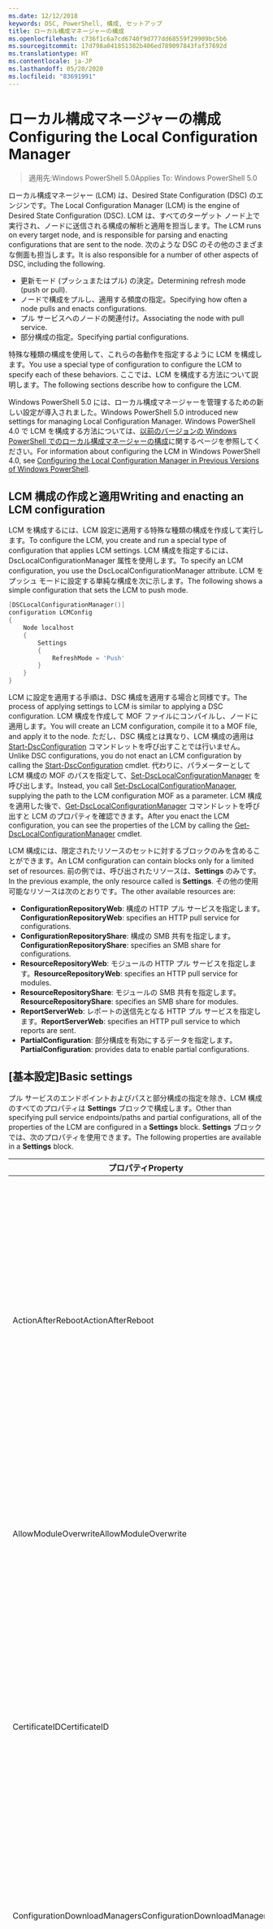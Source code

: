 ```yaml
---
ms.date: 12/12/2018
keywords: DSC, PowerShell, 構成, セットアップ
title: ローカル構成マネージャーの構成
ms.openlocfilehash: c736f1c6a7cd6740f9d777dd68559f29909bc5b6
ms.sourcegitcommit: 17d798a041851382b406ed789097843faf37692d
ms.translationtype: HT
ms.contentlocale: ja-JP
ms.lasthandoff: 05/20/2020
ms.locfileid: "83691991"
---
```

# <a name="configuring-the-local-configuration-manager"></a><span data-ttu-id="66765-103">ローカル構成マネージャーの構成</span><span class="sxs-lookup"><span data-stu-id="66765-103">Configuring the Local Configuration Manager</span></span>

> <span data-ttu-id="66765-104">適用先:Windows PowerShell 5.0</span><span class="sxs-lookup"><span data-stu-id="66765-104">Applies To: Windows PowerShell 5.0</span></span>

<span data-ttu-id="66765-105">ローカル構成マネージャー (LCM) は、Desired State Configuration (DSC) のエンジンです。</span><span class="sxs-lookup"><span data-stu-id="66765-105">The Local Configuration Manager (LCM) is the engine of Desired State Configuration (DSC).</span></span>
<span data-ttu-id="66765-106">LCM は、すべてのターゲット ノード上で実行され、ノードに送信される構成の解析と適用を担当します。</span><span class="sxs-lookup"><span data-stu-id="66765-106">The LCM runs on every target node, and is responsible for parsing and enacting configurations that are sent to the node.</span></span>
<span data-ttu-id="66765-107">次のような DSC のその他のさまざまな側面も担当します。</span><span class="sxs-lookup"><span data-stu-id="66765-107">It is also responsible for a number of other aspects of DSC, including the following.</span></span>

- <span data-ttu-id="66765-108">更新モード (プッシュまたはプル) の決定。</span><span class="sxs-lookup"><span data-stu-id="66765-108">Determining refresh mode (push or pull).</span></span>
- <span data-ttu-id="66765-109">ノードで構成をプルし、適用する頻度の指定。</span><span class="sxs-lookup"><span data-stu-id="66765-109">Specifying how often a node pulls and enacts configurations.</span></span>
- <span data-ttu-id="66765-110">プル サービスへのノードの関連付け。</span><span class="sxs-lookup"><span data-stu-id="66765-110">Associating the node with pull service.</span></span>
- <span data-ttu-id="66765-111">部分構成の指定。</span><span class="sxs-lookup"><span data-stu-id="66765-111">Specifying partial configurations.</span></span>

<span data-ttu-id="66765-112">特殊な種類の構成を使用して、これらの各動作を指定するように LCM を構成します。</span><span class="sxs-lookup"><span data-stu-id="66765-112">You use a special type of configuration to configure the LCM to specify each of these behaviors.</span></span>
<span data-ttu-id="66765-113">ここでは、LCM を構成する方法について説明します。</span><span class="sxs-lookup"><span data-stu-id="66765-113">The following sections describe how to configure the LCM.</span></span>

<span data-ttu-id="66765-114">Windows PowerShell 5.0 には、ローカル構成マネージャーを管理するための新しい設定が導入されました。</span><span class="sxs-lookup"><span data-stu-id="66765-114">Windows PowerShell 5.0 introduced new settings for managing Local Configuration Manager.</span></span>
<span data-ttu-id="66765-115">Windows PowerShell 4.0 で LCM を構成する方法については、[以前のバージョンの Windows PowerShell でのローカル構成マネージャーの構成](metaconfig4.md)に関するページを参照してください。</span><span class="sxs-lookup"><span data-stu-id="66765-115">For information about configuring the LCM in Windows PowerShell 4.0, see [Configuring the Local Configuration Manager in Previous Versions of Windows PowerShell](metaconfig4.md).</span></span>

## <a name="writing-and-enacting-an-lcm-configuration"></a><span data-ttu-id="66765-116">LCM 構成の作成と適用</span><span class="sxs-lookup"><span data-stu-id="66765-116">Writing and enacting an LCM configuration</span></span>

<span data-ttu-id="66765-117">LCM を構成するには、LCM 設定に適用する特殊な種類の構成を作成して実行します。</span><span class="sxs-lookup"><span data-stu-id="66765-117">To configure the LCM, you create and run a special type of configuration that applies LCM settings.</span></span>
<span data-ttu-id="66765-118">LCM 構成を指定するには、DscLocalConfigurationManager 属性を使用します。</span><span class="sxs-lookup"><span data-stu-id="66765-118">To specify an LCM configuration, you use the DscLocalConfigurationManager attribute.</span></span>
<span data-ttu-id="66765-119">LCM をプッシュ モードに設定する単純な構成を次に示します。</span><span class="sxs-lookup"><span data-stu-id="66765-119">The following shows a simple configuration that sets the LCM to push mode.</span></span>

```powershell
[DSCLocalConfigurationManager()]
configuration LCMConfig
{
    Node localhost
    {
        Settings
        {
            RefreshMode = 'Push'
        }
    }
}
```

<span data-ttu-id="66765-120">LCM に設定を適用する手順は、DSC 構成を適用する場合と同様です。</span><span class="sxs-lookup"><span data-stu-id="66765-120">The process of applying settings to LCM is similar to applying a DSC configuration.</span></span>
<span data-ttu-id="66765-121">LCM 構成を作成して MOF ファイルにコンパイルし、ノードに適用します。</span><span class="sxs-lookup"><span data-stu-id="66765-121">You will create an LCM configuration, compile it to a MOF file, and apply it to the node.</span></span>
<span data-ttu-id="66765-122">ただし、DSC 構成とは異なり、LCM 構成の適用は [Start-DscConfiguration](/powershell/module/psdesiredstateconfiguration/start-dscconfiguration) コマンドレットを呼び出すことでは行いません。</span><span class="sxs-lookup"><span data-stu-id="66765-122">Unlike DSC configurations, you do not enact an LCM configuration by calling the [Start-DscConfiguration](/powershell/module/psdesiredstateconfiguration/start-dscconfiguration) cmdlet.</span></span>
<span data-ttu-id="66765-123">代わりに、パラメーターとして LCM 構成の MOF のパスを指定して、[Set-DscLocalConfigurationManager](/powershell/module/PSDesiredStateConfiguration/Set-DscLocalConfigurationManager) を呼び出します。</span><span class="sxs-lookup"><span data-stu-id="66765-123">Instead, you call [Set-DscLocalConfigurationManager](/powershell/module/PSDesiredStateConfiguration/Set-DscLocalConfigurationManager), supplying the path to the LCM configuration MOF as a parameter.</span></span>
<span data-ttu-id="66765-124">LCM 構成を適用した後で、[Get-DscLocalConfigurationManager](/powershell/module/PSDesiredStateConfiguration/Get-DscLocalConfigurationManager) コマンドレットを呼び出すと LCM のプロパティを確認できます。</span><span class="sxs-lookup"><span data-stu-id="66765-124">After you enact the LCM configuration, you can see the properties of the LCM by calling the [Get-DscLocalConfigurationManager](/powershell/module/PSDesiredStateConfiguration/Get-DscLocalConfigurationManager) cmdlet.</span></span>

<span data-ttu-id="66765-125">LCM 構成には、限定されたリソースのセットに対するブロックのみを含めることができます。</span><span class="sxs-lookup"><span data-stu-id="66765-125">An LCM configuration can contain blocks only for a limited set of resources.</span></span>
<span data-ttu-id="66765-126">前の例では、呼び出されたリソースは、**Settings** のみです。</span><span class="sxs-lookup"><span data-stu-id="66765-126">In the previous example, the only resource called is **Settings**.</span></span>
<span data-ttu-id="66765-127">その他の使用可能なリソースは次のとおりです。</span><span class="sxs-lookup"><span data-stu-id="66765-127">The other available resources are:</span></span>

* <span data-ttu-id="66765-128">**ConfigurationRepositoryWeb**: 構成の HTTP プル サービスを指定します。</span><span class="sxs-lookup"><span data-stu-id="66765-128">**ConfigurationRepositoryWeb**: specifies an HTTP pull service for configurations.</span></span>
* <span data-ttu-id="66765-129">**ConfigurationRepositoryShare**: 構成の SMB 共有を指定します。</span><span class="sxs-lookup"><span data-stu-id="66765-129">**ConfigurationRepositoryShare**: specifies an SMB share for configurations.</span></span>
* <span data-ttu-id="66765-130">**ResourceRepositoryWeb**: モジュールの HTTP プル サービスを指定します。</span><span class="sxs-lookup"><span data-stu-id="66765-130">**ResourceRepositoryWeb**: specifies an HTTP pull service for modules.</span></span>
* <span data-ttu-id="66765-131">**ResourceRepositoryShare**: モジュールの SMB 共有を指定します。</span><span class="sxs-lookup"><span data-stu-id="66765-131">**ResourceRepositoryShare**: specifies an SMB share for modules.</span></span>
* <span data-ttu-id="66765-132">**ReportServerWeb**: レポートの送信先となる HTTP プル サービスを指定します。</span><span class="sxs-lookup"><span data-stu-id="66765-132">**ReportServerWeb**: specifies an HTTP pull service to which reports are sent.</span></span>
* <span data-ttu-id="66765-133">**PartialConfiguration**: 部分構成を有効にするデータを指定します。</span><span class="sxs-lookup"><span data-stu-id="66765-133">**PartialConfiguration**: provides data to enable partial configurations.</span></span>

## <a name="basic-settings"></a><span data-ttu-id="66765-134">[基本設定]</span><span class="sxs-lookup"><span data-stu-id="66765-134">Basic settings</span></span>

<span data-ttu-id="66765-135">プル サービスのエンドポイントおよびパスと部分構成の指定を除き、LCM 構成のすべてのプロパティは **Settings** ブロックで構成します。</span><span class="sxs-lookup"><span data-stu-id="66765-135">Other than specifying pull service endpoints/paths and partial configurations, all of the properties of the LCM are configured in a **Settings** block.</span></span>
<span data-ttu-id="66765-136">**Settings** ブロックでは、次のプロパティを使用できます。</span><span class="sxs-lookup"><span data-stu-id="66765-136">The following properties are available in a **Settings** block.</span></span>

|  <span data-ttu-id="66765-137">プロパティ</span><span class="sxs-lookup"><span data-stu-id="66765-137">Property</span></span>  |  <span data-ttu-id="66765-138">Type</span><span class="sxs-lookup"><span data-stu-id="66765-138">Type</span></span>  |  <span data-ttu-id="66765-139">説明</span><span class="sxs-lookup"><span data-stu-id="66765-139">Description</span></span>   |
|----------- |------- |--------------- |
| <span data-ttu-id="66765-140">ActionAfterReboot</span><span class="sxs-lookup"><span data-stu-id="66765-140">ActionAfterReboot</span></span>| <span data-ttu-id="66765-141">string</span><span class="sxs-lookup"><span data-stu-id="66765-141">string</span></span>| <span data-ttu-id="66765-142">構成の適用中の再起動後の動作を指定します。</span><span class="sxs-lookup"><span data-stu-id="66765-142">Specifies what happens after a reboot during the application of a configuration.</span></span> <span data-ttu-id="66765-143">指定できる値は __"ContinueConfiguration"__ と __"StopConfiguration"__ です。</span><span class="sxs-lookup"><span data-stu-id="66765-143">The possible values are __"ContinueConfiguration"__ and __"StopConfiguration"__.</span></span> <ul><li> <span data-ttu-id="66765-144">__ContinueConfiguration__: コンピューターの再起動後、現在の構成を引き続き適用します。</span><span class="sxs-lookup"><span data-stu-id="66765-144">__ContinueConfiguration__: Continue applying the current configuration after machine reboot.</span></span> <span data-ttu-id="66765-145">これは、既定値です。</span><span class="sxs-lookup"><span data-stu-id="66765-145">This is the default value</span></span></li><li><span data-ttu-id="66765-146">__StopConfiguration__: コンピューターの再起動後、現在の構成の適用を停止します。</span><span class="sxs-lookup"><span data-stu-id="66765-146">__StopConfiguration__: Stop the current configuration after machine reboot.</span></span></li></ul>|
| <span data-ttu-id="66765-147">AllowModuleOverwrite</span><span class="sxs-lookup"><span data-stu-id="66765-147">AllowModuleOverwrite</span></span>| <span data-ttu-id="66765-148">[bool]</span><span class="sxs-lookup"><span data-stu-id="66765-148">bool</span></span>| <span data-ttu-id="66765-149">プル サービスからダウンロードされた新しい構成でのターゲット ノードの古い構成の上書きを許可する場合は、 __$TRUE__。</span><span class="sxs-lookup"><span data-stu-id="66765-149">__$TRUE__ if new configurations downloaded from the pull service are allowed to overwrite the old ones on the target node.</span></span> <span data-ttu-id="66765-150">それ以外の場合は、$FALSE。</span><span class="sxs-lookup"><span data-stu-id="66765-150">Otherwise, $FALSE.</span></span>|
| <span data-ttu-id="66765-151">CertificateID</span><span class="sxs-lookup"><span data-stu-id="66765-151">CertificateID</span></span>| <span data-ttu-id="66765-152">string</span><span class="sxs-lookup"><span data-stu-id="66765-152">string</span></span>| <span data-ttu-id="66765-153">構成で渡される資格情報をセキュリティで保護するために使用される証明書の拇印。</span><span class="sxs-lookup"><span data-stu-id="66765-153">The thumbprint of a certificate used to secure credentials passed in a configuration.</span></span> <span data-ttu-id="66765-154">詳細については、「[Want to secure credentials in Windows PowerShell Desired State Configuration? (Windows PowerShell Desired State Configuration で資格情報をセキュリティ保護する)](https://devblogs.microsoft.com/powershell/want-to-secure-credentials-in-windows-powershell-desired-state-configuration/)」を参照してください。</span><span class="sxs-lookup"><span data-stu-id="66765-154">For more information see [Want to secure credentials in Windows PowerShell Desired State Configuration?](https://devblogs.microsoft.com/powershell/want-to-secure-credentials-in-windows-powershell-desired-state-configuration/).</span></span> <br> <span data-ttu-id="66765-155">__注:__ Azure Automation DSC プル サービスを使用している場合、このプロパティは自動で管理されます。</span><span class="sxs-lookup"><span data-stu-id="66765-155">__Note:__ this is managed automatically if using Azure Automation DSC pull service.</span></span>|
| <span data-ttu-id="66765-156">ConfigurationDownloadManagers</span><span class="sxs-lookup"><span data-stu-id="66765-156">ConfigurationDownloadManagers</span></span>| <span data-ttu-id="66765-157">CimInstance[]</span><span class="sxs-lookup"><span data-stu-id="66765-157">CimInstance[]</span></span>| <span data-ttu-id="66765-158">互換性のために残されています。</span><span class="sxs-lookup"><span data-stu-id="66765-158">Obsolete.</span></span> <span data-ttu-id="66765-159">構成プル サービスのエンドポイントを定義するには、__ConfigurationRepositoryWeb__ ブロックと __ConfigurationRepositoryShare__ ブロックを使用します。</span><span class="sxs-lookup"><span data-stu-id="66765-159">Use __ConfigurationRepositoryWeb__ and __ConfigurationRepositoryShare__ blocks to define configuration pull service endpoints.</span></span>|
| <span data-ttu-id="66765-160">ConfigurationID</span><span class="sxs-lookup"><span data-stu-id="66765-160">ConfigurationID</span></span>| <span data-ttu-id="66765-161">string</span><span class="sxs-lookup"><span data-stu-id="66765-161">string</span></span>| <span data-ttu-id="66765-162">旧バージョンのプル サービスとの互換性用。</span><span class="sxs-lookup"><span data-stu-id="66765-162">For backwards compatibility with older pull service versions.</span></span> <span data-ttu-id="66765-163">プル サービスから取得する構成ファイルを識別する GUID。</span><span class="sxs-lookup"><span data-stu-id="66765-163">A GUID that identifies the configuration file to get from a pull service.</span></span> <span data-ttu-id="66765-164">構成 MOF の名前が ConfigurationID.mof の場合、ノードはプル サービスで構成をプルします。</span><span class="sxs-lookup"><span data-stu-id="66765-164">The node will pull configurations on the pull service if the name of the configuration MOF is named ConfigurationID.mof.</span></span><br> <span data-ttu-id="66765-165">__注:__ このプロパティを設定した場合、__RegistrationKey__ を使用してプル サービスへノードを登録することはできません。</span><span class="sxs-lookup"><span data-stu-id="66765-165">__Note:__ If you set this property, registering the node with a pull service by using __RegistrationKey__ does not work.</span></span> <span data-ttu-id="66765-166">詳細については、「[構成名を使用したプル クライアントのセットアップ](../pull-server/pullClientConfigNames.md)」をご覧ください。</span><span class="sxs-lookup"><span data-stu-id="66765-166">For more information, see [Setting up a pull client with configuration names](../pull-server/pullClientConfigNames.md).</span></span>|
| <span data-ttu-id="66765-167">ConfigurationMode</span><span class="sxs-lookup"><span data-stu-id="66765-167">ConfigurationMode</span></span>| <span data-ttu-id="66765-168">string</span><span class="sxs-lookup"><span data-stu-id="66765-168">string</span></span> | <span data-ttu-id="66765-169">LCM が実際に構成をターゲット ノードに適用する方法を指定します。</span><span class="sxs-lookup"><span data-stu-id="66765-169">Specifies how the LCM actually applies the configuration to the target nodes.</span></span> <span data-ttu-id="66765-170">指定できる値は __"ApplyOnly"__ 、 __"ApplyAndMonitior"__ 、 __"ApplyAndAutoCorrect"__ です。</span><span class="sxs-lookup"><span data-stu-id="66765-170">Possible values are __"ApplyOnly"__,__"ApplyAndMonitor"__, and __"ApplyAndAutoCorrect"__.</span></span> <ul><li><span data-ttu-id="66765-171">__ApplyOnly__:DSC によって構成が適用され、それ以上は何も行われません。ただし、ターゲット ノードに新しい構成がプッシュされた場合、または新しい構成がサービスからプルされた場合を除きます。</span><span class="sxs-lookup"><span data-stu-id="66765-171">__ApplyOnly__: DSC applies the configuration and does nothing further unless a new configuration is pushed to the target node or when a new configuration is pulled from a service.</span></span> <span data-ttu-id="66765-172">新しい構成が最初に適用された後、DSC は以前の構成された状態からの誤差を確認しません。</span><span class="sxs-lookup"><span data-stu-id="66765-172">After initial application of a new configuration, DSC does not check for drift from a previously configured state.</span></span> <span data-ttu-id="66765-173">DSC は成功するまで構成の適用を試みて、成功すると __ApplyOnly__ が有効になります。</span><span class="sxs-lookup"><span data-stu-id="66765-173">Note that DSC will attempt to apply the configuration until it is successful before __ApplyOnly__ takes effect.</span></span> </li><li> <span data-ttu-id="66765-174">__ApplyAndMonitor__:これが既定値です。</span><span class="sxs-lookup"><span data-stu-id="66765-174">__ApplyAndMonitor__: This is the default value.</span></span> <span data-ttu-id="66765-175">LCM が任意の新しい構成を適用します。</span><span class="sxs-lookup"><span data-stu-id="66765-175">The LCM applies any new configurations.</span></span> <span data-ttu-id="66765-176">新しい構成が最初に適用された後、ターゲット ノードが目的の状態から変わった場合、DSC はログに不一致を報告します。</span><span class="sxs-lookup"><span data-stu-id="66765-176">After initial application of a new configuration, if the target node drifts from the desired state, DSC reports the discrepancy in logs.</span></span> <span data-ttu-id="66765-177">DSC は成功するまで構成の適用を試みて、成功すると __ApplyAndMonitor__ が有効になります。</span><span class="sxs-lookup"><span data-stu-id="66765-177">Note that DSC will attempt to apply the configuration until it is successful before __ApplyAndMonitor__ takes effect.</span></span></li><li><span data-ttu-id="66765-178">__ApplyAndAutoCorrect__:DSC によって新しい構成が適用されます。</span><span class="sxs-lookup"><span data-stu-id="66765-178">__ApplyAndAutoCorrect__: DSC applies any new configurations.</span></span> <span data-ttu-id="66765-179">新しい構成を最初に適用した後、ターゲット ノードが望ましい状態からずれた場合、DSC では、ログで不一致を報告し、現在の構成を再度適用します。</span><span class="sxs-lookup"><span data-stu-id="66765-179">After initial application of a new configuration, if the target node drifts from the desired state, DSC reports the discrepancy in logs, and then re-applies the current configuration.</span></span></li></ul>|
| <span data-ttu-id="66765-180">ConfigurationModeFrequencyMins</span><span class="sxs-lookup"><span data-stu-id="66765-180">ConfigurationModeFrequencyMins</span></span>| <span data-ttu-id="66765-181">UInt32</span><span class="sxs-lookup"><span data-stu-id="66765-181">UInt32</span></span>| <span data-ttu-id="66765-182">現在の構成がチェックおよび適用される頻度 (分単位)</span><span class="sxs-lookup"><span data-stu-id="66765-182">How often, in minutes, the current configuration is checked and applied.</span></span> <span data-ttu-id="66765-183">ConfigurationMode プロパティが ApplyOnly に設定されている場合、このプロパティは無視されます。</span><span class="sxs-lookup"><span data-stu-id="66765-183">This property is ignored if the ConfigurationMode property is set to ApplyOnly.</span></span> <span data-ttu-id="66765-184">既定値は 15 です。</span><span class="sxs-lookup"><span data-stu-id="66765-184">The default value is 15.</span></span>|
| <span data-ttu-id="66765-185">DebugMode</span><span class="sxs-lookup"><span data-stu-id="66765-185">DebugMode</span></span>| <span data-ttu-id="66765-186">string</span><span class="sxs-lookup"><span data-stu-id="66765-186">string</span></span>| <span data-ttu-id="66765-187">指定できる値は __None__、__ForceModuleImport__、および __All__ です。</span><span class="sxs-lookup"><span data-stu-id="66765-187">Possible values are __None__, __ForceModuleImport__, and __All__.</span></span> <ul><li><span data-ttu-id="66765-188">キャッシュされたリソースを使用する場合は、__None__ に設定します。</span><span class="sxs-lookup"><span data-stu-id="66765-188">Set to __None__ to use cached resources.</span></span> <span data-ttu-id="66765-189">これが既定値であり、運用シナリオではこの値を使う必要があります。</span><span class="sxs-lookup"><span data-stu-id="66765-189">This is the default and should be used in production scenarios.</span></span></li><li><span data-ttu-id="66765-190">__ForceModuleImport__ に設定すると、以前に読み込まれ、キャッシュされた DSC リソース モジュールも LCM によって再読み込みされます。</span><span class="sxs-lookup"><span data-stu-id="66765-190">Setting to __ForceModuleImport__, causes the LCM to reload any DSC resource modules, even if they have been previously loaded and cached.</span></span> <span data-ttu-id="66765-191">これは、使用時に各モジュールが再読み込みされるため、DSC 操作のパフォーマンスに影響します。</span><span class="sxs-lookup"><span data-stu-id="66765-191">This impacts the performance of DSC operations as each module is reloaded on use.</span></span> <span data-ttu-id="66765-192">通常、リソースのデバッグ中には、この値を使用します</span><span class="sxs-lookup"><span data-stu-id="66765-192">Typically you would use this value while debugging a resource</span></span></li><li><span data-ttu-id="66765-193">このリリースでは、__All__ は、__ForceModuleImport__ と同じです。</span><span class="sxs-lookup"><span data-stu-id="66765-193">In this release, __All__ is same as __ForceModuleImport__</span></span></li></ul> |
| <span data-ttu-id="66765-194">RebootNodeIfNeeded</span><span class="sxs-lookup"><span data-stu-id="66765-194">RebootNodeIfNeeded</span></span>| <span data-ttu-id="66765-195">[bool]</span><span class="sxs-lookup"><span data-stu-id="66765-195">bool</span></span>| <span data-ttu-id="66765-196">これを `$true` に設定して、リソースにより `$global:DSCMachineStatus` フラグを使用したノードが再起動されるようにします。</span><span class="sxs-lookup"><span data-stu-id="66765-196">Set this to `$true` to allow resources to reboot the Node using the `$global:DSCMachineStatus` flag.</span></span> <span data-ttu-id="66765-197">設定しない場合は、再起動が必要な構成のノードを手動で再起動する必要があります。</span><span class="sxs-lookup"><span data-stu-id="66765-197">Otherwise, you will have to manually reboot the node for any configuration that requires it.</span></span> <span data-ttu-id="66765-198">既定値は `$false` です。</span><span class="sxs-lookup"><span data-stu-id="66765-198">The default value is `$false`.</span></span> <span data-ttu-id="66765-199">DSC 以外 (Windows インストーラーなど) で再起動の条件が有効化されている場合にこの設定を使用するには、この設定を [ComputerManagementDsc](https://github.com/PowerShell/ComputerManagementDsc) モジュールの __PendingReboot__ リソースと併用します。</span><span class="sxs-lookup"><span data-stu-id="66765-199">To use this setting when a reboot condition is enacted by something other than DSC (such as Windows Installer), combine this setting with the __PendingReboot__ resource in the [ComputerManagementDsc](https://github.com/PowerShell/ComputerManagementDsc) module.</span></span>|
| <span data-ttu-id="66765-200">RefreshMode</span><span class="sxs-lookup"><span data-stu-id="66765-200">RefreshMode</span></span>| <span data-ttu-id="66765-201">string</span><span class="sxs-lookup"><span data-stu-id="66765-201">string</span></span>| <span data-ttu-id="66765-202">LCM が構成を取得する方法を指定します。</span><span class="sxs-lookup"><span data-stu-id="66765-202">Specifies how the LCM gets configurations.</span></span> <span data-ttu-id="66765-203">指定できる値は、 __"Disabled"__ 、 __"Push"__ 、 __"Pull"__ です。</span><span class="sxs-lookup"><span data-stu-id="66765-203">The possible values are __"Disabled"__, __"Push"__, and __"Pull"__.</span></span> <ul><li><span data-ttu-id="66765-204">__Disabled__: このノードの DSC 構成が無効になります。</span><span class="sxs-lookup"><span data-stu-id="66765-204">__Disabled__: DSC configurations are disabled for this node.</span></span></li><li> <span data-ttu-id="66765-205">__Push__: [Start-DscConfiguration](/powershell/module/psdesiredstateconfiguration/start-dscconfiguration) コマンドレットを呼び出すことによって構成を開始します。</span><span class="sxs-lookup"><span data-stu-id="66765-205">__Push__: Configurations are initiated by calling the [Start-DscConfiguration](/powershell/module/psdesiredstateconfiguration/start-dscconfiguration) cmdlet.</span></span> <span data-ttu-id="66765-206">構成は、ノードにすぐに適用されます。</span><span class="sxs-lookup"><span data-stu-id="66765-206">The configuration is applied immediately to the node.</span></span> <span data-ttu-id="66765-207">これが既定値です。</span><span class="sxs-lookup"><span data-stu-id="66765-207">This is the default value.</span></span></li><li><span data-ttu-id="66765-208">__Pull:__ プル サービスまたは SMB パスで構成を定期的にチェックするようにノードを構成します。</span><span class="sxs-lookup"><span data-stu-id="66765-208">__Pull:__ The node is configured to regularly check for configurations from a pull service or SMB path.</span></span> <span data-ttu-id="66765-209">このプロパティを __Pull__ に設定する場合、__ConfigurationRepositoryWeb__ ブロックまたは __ConfigurationRepositoryShare__ ブロックで HTTP (サービス) または SMB (共有) パスを指定する必要があります。</span><span class="sxs-lookup"><span data-stu-id="66765-209">If this property is set to __Pull__, you must specify an HTTP (service) or SMB (share) path in a __ConfigurationRepositoryWeb__ or __ConfigurationRepositoryShare__ block.</span></span></li></ul>|
| <span data-ttu-id="66765-210">RefreshFrequencyMins</span><span class="sxs-lookup"><span data-stu-id="66765-210">RefreshFrequencyMins</span></span>| <span data-ttu-id="66765-211">Uint32</span><span class="sxs-lookup"><span data-stu-id="66765-211">Uint32</span></span>| <span data-ttu-id="66765-212">LCM がプル サービスをチェックして最新の構成を取得する時間間隔 (分)。</span><span class="sxs-lookup"><span data-stu-id="66765-212">The time interval, in minutes, at which the LCM checks a pull service to get updated configurations.</span></span> <span data-ttu-id="66765-213">この値は、LCM がプル モードで構成されていない場合は無視されます。</span><span class="sxs-lookup"><span data-stu-id="66765-213">This value is ignored if the LCM is not configured in pull mode.</span></span> <span data-ttu-id="66765-214">既定値は 30 です。</span><span class="sxs-lookup"><span data-stu-id="66765-214">The default value is 30.</span></span>|
| <span data-ttu-id="66765-215">ReportManagers</span><span class="sxs-lookup"><span data-stu-id="66765-215">ReportManagers</span></span>| <span data-ttu-id="66765-216">CimInstance[]</span><span class="sxs-lookup"><span data-stu-id="66765-216">CimInstance[]</span></span>| <span data-ttu-id="66765-217">互換性のために残されています。</span><span class="sxs-lookup"><span data-stu-id="66765-217">Obsolete.</span></span> <span data-ttu-id="66765-218">プル サービスへデータをレポートするエンドポイントを定義するには、__ReportServerWeb__ ブロックを使用します。</span><span class="sxs-lookup"><span data-stu-id="66765-218">Use __ReportServerWeb__ blocks to define an endpoint to send reporting data to a pull service.</span></span>|
| <span data-ttu-id="66765-219">ResourceModuleManagers</span><span class="sxs-lookup"><span data-stu-id="66765-219">ResourceModuleManagers</span></span>| <span data-ttu-id="66765-220">CimInstance[]</span><span class="sxs-lookup"><span data-stu-id="66765-220">CimInstance[]</span></span>| <span data-ttu-id="66765-221">互換性のために残されています。</span><span class="sxs-lookup"><span data-stu-id="66765-221">Obsolete.</span></span> <span data-ttu-id="66765-222">プル サービスの HTTP エンドポイントまたは SMB パスを定義するには、__ResourceRepositoryWeb__ ブロックまたは __ResourceRepositoryShare__ ブロックをそれぞれ使用します。</span><span class="sxs-lookup"><span data-stu-id="66765-222">Use __ResourceRepositoryWeb__ and __ResourceRepositoryShare__ blocks to define pull service HTTP endpoints or SMB paths, respectively.</span></span>|
| <span data-ttu-id="66765-223">PartialConfigurations</span><span class="sxs-lookup"><span data-stu-id="66765-223">PartialConfigurations</span></span>| <span data-ttu-id="66765-224">CimInstance</span><span class="sxs-lookup"><span data-stu-id="66765-224">CimInstance</span></span>| <span data-ttu-id="66765-225">実装されていません。</span><span class="sxs-lookup"><span data-stu-id="66765-225">Not implemented.</span></span> <span data-ttu-id="66765-226">使用しないでください。</span><span class="sxs-lookup"><span data-stu-id="66765-226">Do not use.</span></span>|
| <span data-ttu-id="66765-227">StatusRetentionTimeInDays</span><span class="sxs-lookup"><span data-stu-id="66765-227">StatusRetentionTimeInDays</span></span> | <span data-ttu-id="66765-228">UInt32</span><span class="sxs-lookup"><span data-stu-id="66765-228">UInt32</span></span>| <span data-ttu-id="66765-229">LCM が現在の構成の状態を保持する日数。</span><span class="sxs-lookup"><span data-stu-id="66765-229">The number of days the LCM keeps the status of the current configuration.</span></span>|

> [!NOTE]
> <span data-ttu-id="66765-230">LCM は次に基づいて **ConfigurationModeFrequencyMins** サイクルを開始します。</span><span class="sxs-lookup"><span data-stu-id="66765-230">The LCM starts the **ConfigurationModeFrequencyMins** cycle based on:</span></span>
>
> - <span data-ttu-id="66765-231">新しいメタ構成が `Set-DscLocalConfigurationManager` を使用して適用される</span><span class="sxs-lookup"><span data-stu-id="66765-231">A new metaconfig is applied using `Set-DscLocalConfigurationManager`</span></span>
> - <span data-ttu-id="66765-232">コンピューターの再起動</span><span class="sxs-lookup"><span data-stu-id="66765-232">A machine restart</span></span>
>
> <span data-ttu-id="66765-233">タイマー プロセスでクラッシュが発生するすべての状況で、それが 30 秒以内に検出され、サイクルが再開されます。</span><span class="sxs-lookup"><span data-stu-id="66765-233">For any condition where the timer process experiences a crash, that will be detected within 30 seconds and the cycle will be restarted.</span></span>
> <span data-ttu-id="66765-234">同時実行操作によって、サイクルの開始が遅延する可能性があり、この操作の期間が構成済みのサイクル頻度を超えた場合、次のタイマーは開始されません。</span><span class="sxs-lookup"><span data-stu-id="66765-234">A concurrent operation could delay the cycle from being started, if the duration of this operation exceeds the configured cycle frequency, the next timer will not start.</span></span>
>
> <span data-ttu-id="66765-235">たとえば、メタ構成が 15 分のプル頻度で構成されており、プルが T1 で発生するとします。</span><span class="sxs-lookup"><span data-stu-id="66765-235">Example, the metaconfig is configured at a 15 minute pull frequency and a pull occurs at T1.</span></span>  <span data-ttu-id="66765-236">ノードにより 16 分間で作業が完了されません。</span><span class="sxs-lookup"><span data-stu-id="66765-236">The Node does not finish work for 16 minutes.</span></span>  <span data-ttu-id="66765-237">最初の 15 分のサイクルは無視され、次のプルが T1 + 15 + 15 で発生します。</span><span class="sxs-lookup"><span data-stu-id="66765-237">The first 15 minute cycle is ignored, and next pull will happen at T1+15+15.</span></span>

## <a name="pull-service"></a><span data-ttu-id="66765-238">プル サービス</span><span class="sxs-lookup"><span data-stu-id="66765-238">Pull service</span></span>

<span data-ttu-id="66765-239">LCM 構成では、次の種類のプル サービス エンドポイントを定義できます。</span><span class="sxs-lookup"><span data-stu-id="66765-239">LCM configuration supports defining the following types of pull service endpoints:</span></span>

- <span data-ttu-id="66765-240">**構成サーバー**: DSC 構成のリポジトリ。</span><span class="sxs-lookup"><span data-stu-id="66765-240">**Configuration server**: A repository for DSC configurations.</span></span> <span data-ttu-id="66765-241">**ConfigurationRepositoryWeb** (Web ベースのサーバーの場合) ブロックと **ConfigurationRepositoryShare** (SMB ベースのサーバーの場合) ブロックを使用して、構成サーバーを定義します。</span><span class="sxs-lookup"><span data-stu-id="66765-241">Define configuration servers by using **ConfigurationRepositoryWeb** (for web-based servers) and **ConfigurationRepositoryShare** (for SMB-based servers) blocks.</span></span>
- <span data-ttu-id="66765-242">**リソース サーバー**: PowerShell モジュールとしてパッケージ化された DSC リソースのリポジトリ。</span><span class="sxs-lookup"><span data-stu-id="66765-242">**Resource server**: A repository for DSC resources, packaged as PowerShell modules.</span></span> <span data-ttu-id="66765-243">**ResourceRepositoryWeb** (Web ベースのサーバーの場合) ブロックと **ResourceRepositoryShare** (SMB ベースのサーバーの場合) ブロックを使用して、リソース サーバーを定義します。</span><span class="sxs-lookup"><span data-stu-id="66765-243">Define resource servers by using **ResourceRepositoryWeb** (for web-based servers) and **ResourceRepositoryShare** (for SMB-based servers) blocks.</span></span>
- <span data-ttu-id="66765-244">**レポート サーバー**: DSC によってレポート データが送信される先のサービス。</span><span class="sxs-lookup"><span data-stu-id="66765-244">**Report server**: A service that DSC sends report data to.</span></span> <span data-ttu-id="66765-245">**ReportServerWeb** ブロックを使用して、レポート サーバーを定義します。</span><span class="sxs-lookup"><span data-stu-id="66765-245">Define report servers by using **ReportServerWeb** blocks.</span></span> <span data-ttu-id="66765-246">レポート サーバーは、Web サービスである必要があります。</span><span class="sxs-lookup"><span data-stu-id="66765-246">A report server must be a web service.</span></span>

<span data-ttu-id="66765-247">プル サービスの詳細については、[Desired State Configuration プル サービス](../pull-server/pullServer.md)に関するページを参照してください。</span><span class="sxs-lookup"><span data-stu-id="66765-247">For more details on pull service see, [Desired State Configuration Pull Service](../pull-server/pullServer.md).</span></span>

## <a name="configuration-server-blocks"></a><span data-ttu-id="66765-248">構成サーバーのブロック</span><span class="sxs-lookup"><span data-stu-id="66765-248">Configuration server blocks</span></span>

<span data-ttu-id="66765-249">Web ベースの構成サーバーを定義するには、**ConfigurationRepositoryWeb** ブロックを作成します。</span><span class="sxs-lookup"><span data-stu-id="66765-249">To define a web-based configuration server, you create a **ConfigurationRepositoryWeb** block.</span></span>
<span data-ttu-id="66765-250">**ConfigurationRepositoryWeb** は次のプロパティを定義します。</span><span class="sxs-lookup"><span data-stu-id="66765-250">A **ConfigurationRepositoryWeb** defines the following properties.</span></span>

|<span data-ttu-id="66765-251">プロパティ</span><span class="sxs-lookup"><span data-stu-id="66765-251">Property</span></span>|<span data-ttu-id="66765-252">Type</span><span class="sxs-lookup"><span data-stu-id="66765-252">Type</span></span>|<span data-ttu-id="66765-253">説明</span><span class="sxs-lookup"><span data-stu-id="66765-253">Description</span></span>|
|---|---|---|
|<span data-ttu-id="66765-254">AllowUnsecureConnection</span><span class="sxs-lookup"><span data-stu-id="66765-254">AllowUnsecureConnection</span></span>|<span data-ttu-id="66765-255">[bool]</span><span class="sxs-lookup"><span data-stu-id="66765-255">bool</span></span>|<span data-ttu-id="66765-256">認証なしのノードからサーバーへの接続を許可するには、 **$TRUE** に設定します。</span><span class="sxs-lookup"><span data-stu-id="66765-256">Set to **$TRUE** to allow connections from the node to the server without authentication.</span></span> <span data-ttu-id="66765-257">認証を要求するには、 **$FALSE** に設定します。</span><span class="sxs-lookup"><span data-stu-id="66765-257">Set to **$FALSE** to require authentication.</span></span>|
|<span data-ttu-id="66765-258">CertificateID</span><span class="sxs-lookup"><span data-stu-id="66765-258">CertificateID</span></span>|<span data-ttu-id="66765-259">string</span><span class="sxs-lookup"><span data-stu-id="66765-259">string</span></span>|<span data-ttu-id="66765-260">サーバーへの認証に使用される証明書の拇印。</span><span class="sxs-lookup"><span data-stu-id="66765-260">The thumbprint of a certificate used to authenticate to the server.</span></span>|
|<span data-ttu-id="66765-261">ConfigurationNames</span><span class="sxs-lookup"><span data-stu-id="66765-261">ConfigurationNames</span></span>|<span data-ttu-id="66765-262">String[]</span><span class="sxs-lookup"><span data-stu-id="66765-262">String[]</span></span>|<span data-ttu-id="66765-263">ターゲット ノードによってプルされる構成の名前の配列。</span><span class="sxs-lookup"><span data-stu-id="66765-263">An array of names of configurations to be pulled by the target node.</span></span> <span data-ttu-id="66765-264">ノードが **RegistrationKey** を使用してプル サービスに登録されている場合にのみ使用します。</span><span class="sxs-lookup"><span data-stu-id="66765-264">These are used only if the node is registered with the pull service by using a **RegistrationKey**.</span></span> <span data-ttu-id="66765-265">詳細については、「[構成名を使用したプル クライアントのセットアップ](../pull-server/pullClientConfigNames.md)」をご覧ください。</span><span class="sxs-lookup"><span data-stu-id="66765-265">For more information, see [Setting up a pull client with configuration names](../pull-server/pullClientConfigNames.md).</span></span>|
|<span data-ttu-id="66765-266">RegistrationKey</span><span class="sxs-lookup"><span data-stu-id="66765-266">RegistrationKey</span></span>|<span data-ttu-id="66765-267">string</span><span class="sxs-lookup"><span data-stu-id="66765-267">string</span></span>|<span data-ttu-id="66765-268">プル サービスにノードを登録する GUID。</span><span class="sxs-lookup"><span data-stu-id="66765-268">A GUID that registers the node with the pull service.</span></span> <span data-ttu-id="66765-269">詳細については、「[構成名を使用したプル クライアントのセットアップ](../pull-server/pullClientConfigNames.md)」をご覧ください。</span><span class="sxs-lookup"><span data-stu-id="66765-269">For more information, see [Setting up a pull client with configuration names](../pull-server/pullClientConfigNames.md).</span></span>|
|<span data-ttu-id="66765-270">ServerURL</span><span class="sxs-lookup"><span data-stu-id="66765-270">ServerURL</span></span>|<span data-ttu-id="66765-271">string</span><span class="sxs-lookup"><span data-stu-id="66765-271">string</span></span>|<span data-ttu-id="66765-272">構成サービスの URL。</span><span class="sxs-lookup"><span data-stu-id="66765-272">The URL of the configuration service.</span></span>|
|<span data-ttu-id="66765-273">ProxyURL\*</span><span class="sxs-lookup"><span data-stu-id="66765-273">ProxyURL\*</span></span>|<span data-ttu-id="66765-274">string</span><span class="sxs-lookup"><span data-stu-id="66765-274">string</span></span>|<span data-ttu-id="66765-275">構成サービスと通信するときに使用する http プロキシの URL。</span><span class="sxs-lookup"><span data-stu-id="66765-275">The URL of the http proxy to use when communicating with the configuration service.</span></span>|
|<span data-ttu-id="66765-276">ProxyCredential\*</span><span class="sxs-lookup"><span data-stu-id="66765-276">ProxyCredential\*</span></span>|<span data-ttu-id="66765-277">pscredential</span><span class="sxs-lookup"><span data-stu-id="66765-277">pscredential</span></span>|<span data-ttu-id="66765-278">http プロキシに使用する資格情報。</span><span class="sxs-lookup"><span data-stu-id="66765-278">Credential to use for the http proxy.</span></span>|

> [!NOTE]
>
> * <span data-ttu-id="66765-279">Windows バージョン 1809 以降でサポートされています。</span><span class="sxs-lookup"><span data-stu-id="66765-279">Supported in Windows versions 1809 and later.</span></span>

<span data-ttu-id="66765-280">オンプレミス ノードの ConfigurationRepositoryWeb 値の設定を簡単に行うサンプル スクリプトが用意されています。「[DSC メタ構成の生成](https://docs.microsoft.com/azure/automation/automation-dsc-onboarding#generating-dsc-metaconfigurations)」を参照してください。</span><span class="sxs-lookup"><span data-stu-id="66765-280">An example script to simplify configuring the ConfigurationRepositoryWeb value for on-premises nodes is available - see [Generating DSC metaconfigurations](https://docs.microsoft.com/azure/automation/automation-dsc-onboarding#generating-dsc-metaconfigurations)</span></span>

<span data-ttu-id="66765-281">SMB ベースの構成サーバーを定義するには、**ConfigurationRepositoryShare** ブロックを作成します。</span><span class="sxs-lookup"><span data-stu-id="66765-281">To define an SMB-based configuration server, you create a **ConfigurationRepositoryShare** block.</span></span>
<span data-ttu-id="66765-282">**ConfigurationRepositoryShare** は次のプロパティを定義します。</span><span class="sxs-lookup"><span data-stu-id="66765-282">A **ConfigurationRepositoryShare** defines the following properties.</span></span>

|<span data-ttu-id="66765-283">プロパティ</span><span class="sxs-lookup"><span data-stu-id="66765-283">Property</span></span>|<span data-ttu-id="66765-284">Type</span><span class="sxs-lookup"><span data-stu-id="66765-284">Type</span></span>|<span data-ttu-id="66765-285">説明</span><span class="sxs-lookup"><span data-stu-id="66765-285">Description</span></span>|
|---|---|---|
|<span data-ttu-id="66765-286">資格情報</span><span class="sxs-lookup"><span data-stu-id="66765-286">Credential</span></span>|<span data-ttu-id="66765-287">MSFT_Credential</span><span class="sxs-lookup"><span data-stu-id="66765-287">MSFT_Credential</span></span>|<span data-ttu-id="66765-288">SMB 共有への認証に使用される資格情報。</span><span class="sxs-lookup"><span data-stu-id="66765-288">The credential used to authenticate to the SMB share.</span></span>|
|<span data-ttu-id="66765-289">SourcePath</span><span class="sxs-lookup"><span data-stu-id="66765-289">SourcePath</span></span>|<span data-ttu-id="66765-290">string</span><span class="sxs-lookup"><span data-stu-id="66765-290">string</span></span>|<span data-ttu-id="66765-291">SMB 共有のパス。</span><span class="sxs-lookup"><span data-stu-id="66765-291">The path of the SMB share.</span></span>|

## <a name="resource-server-blocks"></a><span data-ttu-id="66765-292">リソース サーバーのブロック</span><span class="sxs-lookup"><span data-stu-id="66765-292">Resource server blocks</span></span>

<span data-ttu-id="66765-293">Web ベースのリソース サーバーを定義するには、**ResourceRepositoryWeb** ブロックを作成します。</span><span class="sxs-lookup"><span data-stu-id="66765-293">To define a web-based resource server, you create a **ResourceRepositoryWeb** block.</span></span>
<span data-ttu-id="66765-294">**ResourceRepositoryWeb** は次のプロパティを定義します。</span><span class="sxs-lookup"><span data-stu-id="66765-294">A **ResourceRepositoryWeb** defines the following properties.</span></span>

|<span data-ttu-id="66765-295">プロパティ</span><span class="sxs-lookup"><span data-stu-id="66765-295">Property</span></span>|<span data-ttu-id="66765-296">Type</span><span class="sxs-lookup"><span data-stu-id="66765-296">Type</span></span>|<span data-ttu-id="66765-297">説明</span><span class="sxs-lookup"><span data-stu-id="66765-297">Description</span></span>|
|---|---|---|
|<span data-ttu-id="66765-298">AllowUnsecureConnection</span><span class="sxs-lookup"><span data-stu-id="66765-298">AllowUnsecureConnection</span></span>|<span data-ttu-id="66765-299">[bool]</span><span class="sxs-lookup"><span data-stu-id="66765-299">bool</span></span>|<span data-ttu-id="66765-300">認証なしのノードからサーバーへの接続を許可するには、 **$TRUE** に設定します。</span><span class="sxs-lookup"><span data-stu-id="66765-300">Set to **$TRUE** to allow connections from the node to the server without authentication.</span></span> <span data-ttu-id="66765-301">認証を要求するには、 **$FALSE** に設定します。</span><span class="sxs-lookup"><span data-stu-id="66765-301">Set to **$FALSE** to require authentication.</span></span>|
|<span data-ttu-id="66765-302">CertificateID</span><span class="sxs-lookup"><span data-stu-id="66765-302">CertificateID</span></span>|<span data-ttu-id="66765-303">string</span><span class="sxs-lookup"><span data-stu-id="66765-303">string</span></span>|<span data-ttu-id="66765-304">サーバーへの認証に使用される証明書の拇印。</span><span class="sxs-lookup"><span data-stu-id="66765-304">The thumbprint of a certificate used to authenticate to the server.</span></span>|
|<span data-ttu-id="66765-305">RegistrationKey</span><span class="sxs-lookup"><span data-stu-id="66765-305">RegistrationKey</span></span>|<span data-ttu-id="66765-306">string</span><span class="sxs-lookup"><span data-stu-id="66765-306">string</span></span>|<span data-ttu-id="66765-307">プル サービスにノードを指定する GUID。</span><span class="sxs-lookup"><span data-stu-id="66765-307">A GUID that identifies the node to the pull service.</span></span>|
|<span data-ttu-id="66765-308">ServerURL</span><span class="sxs-lookup"><span data-stu-id="66765-308">ServerURL</span></span>|<span data-ttu-id="66765-309">string</span><span class="sxs-lookup"><span data-stu-id="66765-309">string</span></span>|<span data-ttu-id="66765-310">構成サーバーの URL。</span><span class="sxs-lookup"><span data-stu-id="66765-310">The URL of the configuration server.</span></span>|
|<span data-ttu-id="66765-311">ProxyURL\*</span><span class="sxs-lookup"><span data-stu-id="66765-311">ProxyURL\*</span></span>|<span data-ttu-id="66765-312">string</span><span class="sxs-lookup"><span data-stu-id="66765-312">string</span></span>|<span data-ttu-id="66765-313">構成サービスと通信するときに使用する http プロキシの URL。</span><span class="sxs-lookup"><span data-stu-id="66765-313">The URL of the http proxy to use when communicating with the configuration service.</span></span>|
|<span data-ttu-id="66765-314">ProxyCredential\*</span><span class="sxs-lookup"><span data-stu-id="66765-314">ProxyCredential\*</span></span>|<span data-ttu-id="66765-315">pscredential</span><span class="sxs-lookup"><span data-stu-id="66765-315">pscredential</span></span>|<span data-ttu-id="66765-316">http プロキシに使用する資格情報。</span><span class="sxs-lookup"><span data-stu-id="66765-316">Credential to use for the http proxy.</span></span>|

> [!NOTE]
>
> * <span data-ttu-id="66765-317">Windows バージョン 1809 以降でサポートされています。</span><span class="sxs-lookup"><span data-stu-id="66765-317">Supported in Windows versions 1809 and later.</span></span>

<span data-ttu-id="66765-318">オンプレミス ノードの ResourceRepositoryWeb 値の設定を簡単に行うサンプル スクリプトが用意されています。「[DSC メタ構成の生成](https://docs.microsoft.com/azure/automation/automation-dsc-onboarding#generating-dsc-metaconfigurations)」を参照してください。</span><span class="sxs-lookup"><span data-stu-id="66765-318">An example script to simplify configuring the ResourceRepositoryWeb value for on-premises nodes is available - see [Generating DSC metaconfigurations](https://docs.microsoft.com/azure/automation/automation-dsc-onboarding#generating-dsc-metaconfigurations)</span></span>

<span data-ttu-id="66765-319">SMB ベースのリソース サーバーを定義するには、**ResourceRepositoryShare** ブロックを作成します。</span><span class="sxs-lookup"><span data-stu-id="66765-319">To define an SMB-based resource server, you create a **ResourceRepositoryShare** block.</span></span>
<span data-ttu-id="66765-320">**ResourceRepositoryShare** は次のプロパティを定義します。</span><span class="sxs-lookup"><span data-stu-id="66765-320">**ResourceRepositoryShare** defines the following properties.</span></span>

|<span data-ttu-id="66765-321">プロパティ</span><span class="sxs-lookup"><span data-stu-id="66765-321">Property</span></span>|<span data-ttu-id="66765-322">Type</span><span class="sxs-lookup"><span data-stu-id="66765-322">Type</span></span>|<span data-ttu-id="66765-323">説明</span><span class="sxs-lookup"><span data-stu-id="66765-323">Description</span></span>|
|---|---|---|
|<span data-ttu-id="66765-324">資格情報</span><span class="sxs-lookup"><span data-stu-id="66765-324">Credential</span></span>|<span data-ttu-id="66765-325">MSFT_Credential</span><span class="sxs-lookup"><span data-stu-id="66765-325">MSFT_Credential</span></span>|<span data-ttu-id="66765-326">SMB 共有への認証に使用される資格情報。</span><span class="sxs-lookup"><span data-stu-id="66765-326">The credential used to authenticate to the SMB share.</span></span> <span data-ttu-id="66765-327">資格情報を渡す例については、「[DSC SMB プル サーバーのセットアップ](../pull-server/pullServerSMB.md)」をご覧ください。</span><span class="sxs-lookup"><span data-stu-id="66765-327">For an example of passing credentials, see [Setting up a DSC SMB pull server](../pull-server/pullServerSMB.md)</span></span>|
|<span data-ttu-id="66765-328">SourcePath</span><span class="sxs-lookup"><span data-stu-id="66765-328">SourcePath</span></span>|<span data-ttu-id="66765-329">string</span><span class="sxs-lookup"><span data-stu-id="66765-329">string</span></span>|<span data-ttu-id="66765-330">SMB 共有のパス。</span><span class="sxs-lookup"><span data-stu-id="66765-330">The path of the SMB share.</span></span>|

## <a name="report-server-blocks"></a><span data-ttu-id="66765-331">レポート サーバーのブロック</span><span class="sxs-lookup"><span data-stu-id="66765-331">Report server blocks</span></span>

<span data-ttu-id="66765-332">レポート サーバーを定義するには、**ReportServerWeb** ブロックを作成します。</span><span class="sxs-lookup"><span data-stu-id="66765-332">To define a report server, you create a **ReportServerWeb** block.</span></span>
<span data-ttu-id="66765-333">レポート サーバーの役割には、SMB ベースのプル サービスとの互換性はありません。</span><span class="sxs-lookup"><span data-stu-id="66765-333">The report server role is not compatible with SMB based pull service.</span></span>
<span data-ttu-id="66765-334">**ReportServerWeb** は次のプロパティを定義します。</span><span class="sxs-lookup"><span data-stu-id="66765-334">**ReportServerWeb** defines the following properties.</span></span>

|<span data-ttu-id="66765-335">プロパティ</span><span class="sxs-lookup"><span data-stu-id="66765-335">Property</span></span>|<span data-ttu-id="66765-336">Type</span><span class="sxs-lookup"><span data-stu-id="66765-336">Type</span></span>|<span data-ttu-id="66765-337">説明</span><span class="sxs-lookup"><span data-stu-id="66765-337">Description</span></span>|
|---|---|---|
|<span data-ttu-id="66765-338">AllowUnsecureConnection</span><span class="sxs-lookup"><span data-stu-id="66765-338">AllowUnsecureConnection</span></span>|<span data-ttu-id="66765-339">[bool]</span><span class="sxs-lookup"><span data-stu-id="66765-339">bool</span></span>|<span data-ttu-id="66765-340">認証なしのノードからサーバーへの接続を許可するには、 **$TRUE** に設定します。</span><span class="sxs-lookup"><span data-stu-id="66765-340">Set to **$TRUE** to allow connections from the node to the server without authentication.</span></span> <span data-ttu-id="66765-341">認証を要求するには、 **$FALSE** に設定します。</span><span class="sxs-lookup"><span data-stu-id="66765-341">Set to **$FALSE** to require authentication.</span></span>|
|<span data-ttu-id="66765-342">CertificateID</span><span class="sxs-lookup"><span data-stu-id="66765-342">CertificateID</span></span>|<span data-ttu-id="66765-343">string</span><span class="sxs-lookup"><span data-stu-id="66765-343">string</span></span>|<span data-ttu-id="66765-344">サーバーへの認証に使用される証明書の拇印。</span><span class="sxs-lookup"><span data-stu-id="66765-344">The thumbprint of a certificate used to authenticate to the server.</span></span>|
|<span data-ttu-id="66765-345">RegistrationKey</span><span class="sxs-lookup"><span data-stu-id="66765-345">RegistrationKey</span></span>|<span data-ttu-id="66765-346">string</span><span class="sxs-lookup"><span data-stu-id="66765-346">string</span></span>|<span data-ttu-id="66765-347">プル サービスにノードを指定する GUID。</span><span class="sxs-lookup"><span data-stu-id="66765-347">A GUID that identifies the node to the pull service.</span></span>|
|<span data-ttu-id="66765-348">ServerURL</span><span class="sxs-lookup"><span data-stu-id="66765-348">ServerURL</span></span>|<span data-ttu-id="66765-349">string</span><span class="sxs-lookup"><span data-stu-id="66765-349">string</span></span>|<span data-ttu-id="66765-350">構成サーバーの URL。</span><span class="sxs-lookup"><span data-stu-id="66765-350">The URL of the configuration server.</span></span>|
|<span data-ttu-id="66765-351">ProxyURL\*</span><span class="sxs-lookup"><span data-stu-id="66765-351">ProxyURL\*</span></span>|<span data-ttu-id="66765-352">string</span><span class="sxs-lookup"><span data-stu-id="66765-352">string</span></span>|<span data-ttu-id="66765-353">構成サービスと通信するときに使用する http プロキシの URL。</span><span class="sxs-lookup"><span data-stu-id="66765-353">The URL of the http proxy to use when communicating with the configuration service.</span></span>|
|<span data-ttu-id="66765-354">ProxyCredential\*</span><span class="sxs-lookup"><span data-stu-id="66765-354">ProxyCredential\*</span></span>|<span data-ttu-id="66765-355">pscredential</span><span class="sxs-lookup"><span data-stu-id="66765-355">pscredential</span></span>|<span data-ttu-id="66765-356">http プロキシに使用する資格情報。</span><span class="sxs-lookup"><span data-stu-id="66765-356">Credential to use for the http proxy.</span></span>|

> [!NOTE]
>
> * <span data-ttu-id="66765-357">Windows バージョン 1809 以降でサポートされています。</span><span class="sxs-lookup"><span data-stu-id="66765-357">Supported in Windows versions 1809 and later.</span></span>

<span data-ttu-id="66765-358">オンプレミス ノードの ReportServerWeb 値の設定を簡単に行うサンプル スクリプトが用意されています。「[DSC メタ構成の生成](https://docs.microsoft.com/azure/automation/automation-dsc-onboarding#generating-dsc-metaconfigurations)」を参照してください。</span><span class="sxs-lookup"><span data-stu-id="66765-358">An example script to simplify configuring the ReportServerWeb value for on-premises nodes is available - see [Generating DSC metaconfigurations](https://docs.microsoft.com/azure/automation/automation-dsc-onboarding#generating-dsc-metaconfigurations)</span></span>

## <a name="partial-configurations"></a><span data-ttu-id="66765-359">部分構成</span><span class="sxs-lookup"><span data-stu-id="66765-359">Partial configurations</span></span>

<span data-ttu-id="66765-360">部分構成を定義するには、**PartialConfiguration** ブロックを作成します。</span><span class="sxs-lookup"><span data-stu-id="66765-360">To define a partial configuration, you create a **PartialConfiguration** block.</span></span>
<span data-ttu-id="66765-361">部分構成の詳細については、「[PowerShell Desired State Configuration の部分構成](../pull-server/partialConfigs.md)」をご覧ください。</span><span class="sxs-lookup"><span data-stu-id="66765-361">For more information about partial configurations, see [DSC Partial configurations](../pull-server/partialConfigs.md).</span></span>
<span data-ttu-id="66765-362">**PartialConfiguration** は次のプロパティを定義します。</span><span class="sxs-lookup"><span data-stu-id="66765-362">**PartialConfiguration** defines the following properties.</span></span>

|<span data-ttu-id="66765-363">プロパティ</span><span class="sxs-lookup"><span data-stu-id="66765-363">Property</span></span>|<span data-ttu-id="66765-364">Type</span><span class="sxs-lookup"><span data-stu-id="66765-364">Type</span></span>|<span data-ttu-id="66765-365">説明</span><span class="sxs-lookup"><span data-stu-id="66765-365">Description</span></span>|
|---|---|---|
|<span data-ttu-id="66765-366">ConfigurationSource</span><span class="sxs-lookup"><span data-stu-id="66765-366">ConfigurationSource</span></span>|<span data-ttu-id="66765-367">string[]</span><span class="sxs-lookup"><span data-stu-id="66765-367">string[]</span></span>|<span data-ttu-id="66765-368">**ConfigurationRepositoryWeb** および **ConfigurationRepositoryShare** ブロックで以前に定義した、部分構成をプルする構成サーバーの名前の配列。</span><span class="sxs-lookup"><span data-stu-id="66765-368">An array of names of configuration servers, previously defined in **ConfigurationRepositoryWeb** and **ConfigurationRepositoryShare** blocks, where the partial configuration is pulled from.</span></span>|
|<span data-ttu-id="66765-369">DependsOn</span><span class="sxs-lookup"><span data-stu-id="66765-369">DependsOn</span></span>|<span data-ttu-id="66765-370">string{}</span><span class="sxs-lookup"><span data-stu-id="66765-370">string{}</span></span>|<span data-ttu-id="66765-371">この部分構成が適用される前に完了する必要があるその他の構成の名前の一覧。</span><span class="sxs-lookup"><span data-stu-id="66765-371">A list of names of other configurations that must be completed before this partial configuration is applied.</span></span>|
|<span data-ttu-id="66765-372">説明</span><span class="sxs-lookup"><span data-stu-id="66765-372">Description</span></span>|<span data-ttu-id="66765-373">string</span><span class="sxs-lookup"><span data-stu-id="66765-373">string</span></span>|<span data-ttu-id="66765-374">部分構成を記述するために使用するテキスト。</span><span class="sxs-lookup"><span data-stu-id="66765-374">Text used to describe the partial configuration.</span></span>|
|<span data-ttu-id="66765-375">ExclusiveResources</span><span class="sxs-lookup"><span data-stu-id="66765-375">ExclusiveResources</span></span>|<span data-ttu-id="66765-376">string[]</span><span class="sxs-lookup"><span data-stu-id="66765-376">string[]</span></span>|<span data-ttu-id="66765-377">この部分構成に固有のリソースの配列。</span><span class="sxs-lookup"><span data-stu-id="66765-377">An array of resources exclusive to this partial configuration.</span></span>|
|<span data-ttu-id="66765-378">RefreshMode</span><span class="sxs-lookup"><span data-stu-id="66765-378">RefreshMode</span></span>|<span data-ttu-id="66765-379">string</span><span class="sxs-lookup"><span data-stu-id="66765-379">string</span></span>|<span data-ttu-id="66765-380">LCM がこの部分構成を取得する方法を指定します。</span><span class="sxs-lookup"><span data-stu-id="66765-380">Specifies how the LCM gets this partial configuration.</span></span> <span data-ttu-id="66765-381">指定できる値は、 __"Disabled"__ 、 __"Push"__ 、 __"Pull"__ です。</span><span class="sxs-lookup"><span data-stu-id="66765-381">The possible values are __"Disabled"__, __"Push"__, and __"Pull"__.</span></span> <ul><li><span data-ttu-id="66765-382">__Disabled__: この部分的な構成が無効になります。</span><span class="sxs-lookup"><span data-stu-id="66765-382">__Disabled__: This partial configuration is disabled.</span></span></li><li> <span data-ttu-id="66765-383">__Push__: [Publish-DscConfiguration](/powershell/module/PSDesiredStateConfiguration/Publish-DscConfiguration) コマンドレットを呼び出すと、部分構成がノードにプッシュされます。</span><span class="sxs-lookup"><span data-stu-id="66765-383">__Push__: The partial configuration is pushed to the node by calling the [Publish-DscConfiguration](/powershell/module/PSDesiredStateConfiguration/Publish-DscConfiguration) cmdlet.</span></span> <span data-ttu-id="66765-384">ノードのすべての部分構成がプッシュされたか、またはサービスからプルされた後、`Start-DscConfiguration –UseExisting` を呼び出すことで構成を開始できます。</span><span class="sxs-lookup"><span data-stu-id="66765-384">After all partial configurations for the node are either pushed or pulled from a service, the configuration can be started by calling `Start-DscConfiguration –UseExisting`.</span></span> <span data-ttu-id="66765-385">これが既定値です。</span><span class="sxs-lookup"><span data-stu-id="66765-385">This is the default value.</span></span></li><li><span data-ttu-id="66765-386">__Pull:__ プル サービスで部分構成を定期的にチェックするようにノードを構成します。</span><span class="sxs-lookup"><span data-stu-id="66765-386">__Pull:__ The node is configured to regularly check for partial configuration from a pull service.</span></span> <span data-ttu-id="66765-387">このプロパティを __Pull__ に設定する場合、__ConfigurationSource__ プロパティでプル サービスを指定する必要があります。</span><span class="sxs-lookup"><span data-stu-id="66765-387">If this property is set to __Pull__, you must specify a pull service in a __ConfigurationSource__ property.</span></span> <span data-ttu-id="66765-388">Azure Automation プル サービスの詳細については、「[Azure Automation DSC Overview](https://docs.microsoft.com/azure/automation/automation-dsc-overview)」を参照してください。</span><span class="sxs-lookup"><span data-stu-id="66765-388">For more information about Azure Automation pull service, see [Azure Automation DSC Overview](https://docs.microsoft.com/azure/automation/automation-dsc-overview).</span></span></li></ul>|
|<span data-ttu-id="66765-389">ResourceModuleSource</span><span class="sxs-lookup"><span data-stu-id="66765-389">ResourceModuleSource</span></span>|<span data-ttu-id="66765-390">string[]</span><span class="sxs-lookup"><span data-stu-id="66765-390">string[]</span></span>|<span data-ttu-id="66765-391">この部分構成に必要なリソースのダウンロード元となるリソース サーバーの名前の配列。</span><span class="sxs-lookup"><span data-stu-id="66765-391">An array of the names of resource servers from which to download required resources for this partial configuration.</span></span> <span data-ttu-id="66765-392">これらの名前では、**ResourceRepositoryWeb** ブロックおよび **ResourceRepositoryShare** ブロックで以前に定義したサービス エンドポイントを参照する必要があります。</span><span class="sxs-lookup"><span data-stu-id="66765-392">These names must refer to service endpoints previously defined in **ResourceRepositoryWeb** and **ResourceRepositoryShare** blocks.</span></span>|

<span data-ttu-id="66765-393">__注:__ 部分構成は Azure Automation DSC でサポートされていますが、各 Automation アカウントからプルできる構成はノードごとに 1 つだけです。</span><span class="sxs-lookup"><span data-stu-id="66765-393">__Note:__ partial configurations are supported with Azure Automation DSC, but only one configuration can be pulled from each automation account per node.</span></span>

## <a name="see-also"></a><span data-ttu-id="66765-394">参照</span><span class="sxs-lookup"><span data-stu-id="66765-394">See Also</span></span>

### <a name="concepts"></a><span data-ttu-id="66765-395">概念</span><span class="sxs-lookup"><span data-stu-id="66765-395">Concepts</span></span>
[<span data-ttu-id="66765-396">Desired State Configuration の概要</span><span class="sxs-lookup"><span data-stu-id="66765-396">Desired State Configuration Overview</span></span>](../overview/overview.md)

[<span data-ttu-id="66765-397">Azure Automation DSC の使用</span><span class="sxs-lookup"><span data-stu-id="66765-397">Getting started with Azure Automation DSC</span></span>](https://docs.microsoft.com/azure/automation/automation-dsc-getting-started)

### <a name="other-resources"></a><span data-ttu-id="66765-398">その他のリソース</span><span class="sxs-lookup"><span data-stu-id="66765-398">Other Resources</span></span>

[<span data-ttu-id="66765-399">Set-DscLocalConfigurationManager</span><span class="sxs-lookup"><span data-stu-id="66765-399">Set-DscLocalConfigurationManager</span></span>](/powershell/module/PSDesiredStateConfiguration/Set-DscLocalConfigurationManager)

[<span data-ttu-id="66765-400">構成名を使用したプル クライアントのセットアップ</span><span class="sxs-lookup"><span data-stu-id="66765-400">Setting up a pull client with configuration names</span></span>](../pull-server/pullClientConfigNames.md)
